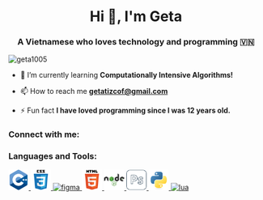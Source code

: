<h1 align="center">Hi 👋, I'm Geta</h1>
<h3 align="center">A Vietnamese who loves technology and programming 🇻🇳</h3>

<p align="left"> <img src="https://komarev.com/ghpvc/?username=geta1005&label=Profile%20views&color=0e75b6&style=flat" alt="geta1005" /> </p>

- 🌱 I’m currently learning **Computationally Intensive Algorithms!**

- 📫 How to reach me **getatizcof@gmail.com**

- ⚡ Fun fact **I have loved programming since I was 12 years old.**

<h3 align="left">Connect with me:</h3>
<p align="left">
</p>

<h3 align="left">Languages and Tools:</h3>
<p align="left"> <a href="https://www.w3schools.com/cpp/" target="_blank" rel="noreferrer"> <img src="https://raw.githubusercontent.com/devicons/devicon/master/icons/cplusplus/cplusplus-original.svg" alt="cplusplus" width="40" height="40"/> </a> <a href="https://www.w3schools.com/css/" target="_blank" rel="noreferrer"> <img src="https://raw.githubusercontent.com/devicons/devicon/master/icons/css3/css3-original-wordmark.svg" alt="css3" width="40" height="40"/> </a> <a href="https://www.figma.com/" target="_blank" rel="noreferrer"> <img src="https://www.vectorlogo.zone/logos/figma/figma-icon.svg" alt="figma" width="40" height="40"/> </a> <a href="https://www.w3.org/html/" target="_blank" rel="noreferrer"> <img src="https://raw.githubusercontent.com/devicons/devicon/master/icons/html5/html5-original-wordmark.svg" alt="html5" width="40" height="40"/> </a> <a href="https://nodejs.org" target="_blank" rel="noreferrer"> <img src="https://raw.githubusercontent.com/devicons/devicon/master/icons/nodejs/nodejs-original-wordmark.svg" alt="nodejs" width="40" height="40"/> </a> <a href="https://www.photoshop.com/en" target="_blank" rel="noreferrer"> <img src="https://raw.githubusercontent.com/devicons/devicon/master/icons/photoshop/photoshop-line.svg" alt="photoshop" width="40" height="40"/> </a> <a href="https://www.python.org" target="_blank" rel="noreferrer"> <img src="https://raw.githubusercontent.com/devicons/devicon/master/icons/python/python-original.svg" alt="python" width="40" height="40"/> <img src="https://cdn.discordapp.com/attachments/551423108117037078/1295425108260950130/lua-5-logo-png-transparent.png?ex=670e9a25&is=670d48a5&hm=4431bf61f0517003270acfe97b78d826315f0e93820e695229fc70998480967c&" alt="lua" width="40" height="40"/> </a> </p> 

